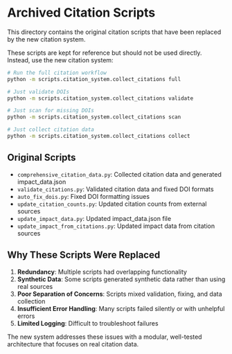 # Archived Citation Scripts

This directory contains the original citation scripts that have been replaced by the new citation system.

These scripts are kept for reference but should not be used directly. Instead, use the new citation system:

```bash
# Run the full citation workflow
python -m scripts.citation_system.collect_citations full

# Just validate DOIs
python -m scripts.citation_system.collect_citations validate

# Just scan for missing DOIs
python -m scripts.citation_system.collect_citations scan

# Just collect citation data
python -m scripts.citation_system.collect_citations collect
```

## Original Scripts

- `comprehensive_citation_data.py`: Collected citation data and generated impact_data.json
- `validate_citations.py`: Validated citation data and fixed DOI formats
- `auto_fix_dois.py`: Fixed DOI formatting issues
- `update_citation_counts.py`: Updated citation counts from external sources
- `update_impact_data.py`: Updated impact_data.json file
- `update_impact_from_citations.py`: Updated impact data from citation sources

## Why These Scripts Were Replaced

1. **Redundancy**: Multiple scripts had overlapping functionality
2. **Synthetic Data**: Some scripts generated synthetic data rather than using real sources
3. **Poor Separation of Concerns**: Scripts mixed validation, fixing, and data collection
4. **Insufficient Error Handling**: Many scripts failed silently or with unhelpful errors
5. **Limited Logging**: Difficult to troubleshoot failures

The new system addresses these issues with a modular, well-tested architecture that focuses on real citation data.